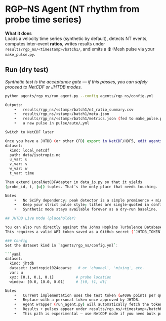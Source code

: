 # RGP–NS Agent (NT rhythm from probe time series)

**What it does**  
Loads a velocity time series (synthetic by default), detects NT events, computes inter-event **ratios**, writes results under `results/rgp_ns/<timestamp>/batch1/`, and emits a Φ-Mesh pulse via your `make_pulse.py`.

## Run (dry test)
*Synthetic test is the acceptance gate — if this passes, you can safely proceed to NetCDF or JHTDB modes.*

```bash
python agents/rgp_ns/run_agent.py --config agents/rgp_ns/config.yml

Outputs:
	•	results/rgp_ns/<stamp>/batch1/nt_ratio_summary.csv
	•	results/rgp_ns/<stamp>/batch1/meta.json
	•	results/rgp_ns/<stamp>/batch1/metrics.json (fed to make_pulse.py)
	•	a new pulse in pulse/auto/…yml

Switch to NetCDF later

Once you have a JHTDB (or other CFD) export in NetCDF/HDF5, edit agents/rgp_ns/config.yml:
dataset:
  kind: local_netcdf
  path: data/isotropic.nc
  u_var: u
  v_var: v
  w_var: w
  t_var: time

Then extend LocalNetCDFAdapter in data_io.py so that it yields
(probe_id, t, |u|) tuples. That’s the only place that needs touching.

Notes
	•	No SciPy dependency; peak detector is a simple prominence + min-separation rule.
	•	Keep your strict pulse style; titles are single-quoted in config.yml.
	•	Synthetic mode stays available forever as a dry-run baseline.

## JHTDB Live Mode (placeholder)

You can also run directly against the Johns Hopkins Turbulence Database (JHTDB).  
This requires a valid API token saved as a GitHub secret (`JHTDB_TOKEN`).

### Config
Set the dataset kind in `agents/rgp_ns/config.yml`:

```yaml
dataset:
  kind: jhtdb
  dataset: isotropic1024coarse   # or 'channel', 'mixing', etc.
  var: u
  xyz: [0.1, 0.1, 0.1]          # probe location
  window: [0.0, 10.0, 0.01]     # [t0, t1, dt]

Notes
	•	Current implementation uses the test token (≤4096 points per query).
	•	Replace with a personal token once approved by JHTDB.
	•	Agent wrapper (run_agent.py) will automatically fetch the token from secrets.
	•	Results + pulses appear under results/rgp_ns/<timestamp>/batchN/ as usual.
	•	This path is experimental — use NetCDF mode if you need bulk probes.

